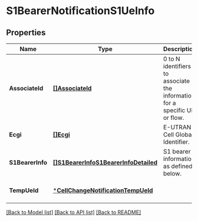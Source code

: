 # S1BearerNotificationS1UeInfo

## Properties
Name | Type | Description | Notes
------------ | ------------- | ------------- | -------------
**AssociateId** | [**[]AssociateId**](AssociateId.md) | 0 to N identifiers to associate the information for a specific UE or flow. | [optional] [default to null]
**Ecgi** | [**[]Ecgi**](Ecgi.md) | E-UTRAN Cell Global Identifier. | [default to null]
**S1BearerInfo** | [**[]S1BearerInfoS1BearerInfoDetailed**](S1BearerInfo_s1BearerInfoDetailed.md) | S1 bearer information as defined below. | [default to null]
**TempUeId** | [***CellChangeNotificationTempUeId**](CellChangeNotification_tempUeId.md) |  | [optional] [default to null]

[[Back to Model list]](../README.md#documentation-for-models) [[Back to API list]](../README.md#documentation-for-api-endpoints) [[Back to README]](../README.md)


